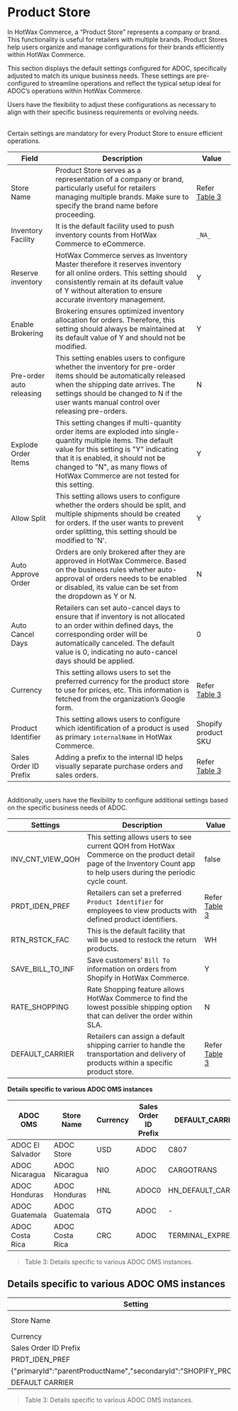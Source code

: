# Product Store 

In HotWax Commerce, a “Product Store” represents a company or brand. This functionality is useful for retailers with multiple brands. Product Stores help users organize and manage configurations for their brands efficiently within HotWax Commerce.  

This section displays the default settings configured for ADOC, specifically adjusted to match its unique business needs. These settings are pre-configured to streamline operations and reflect the typical setup ideal for ADOC’s operations within HotWax Commerce.  

Users have the flexibility to adjust these configurations as necessary to align with their specific business requirements or evolving needs.

<br>
Certain settings are mandatory for every Product Store to ensure efficient operations.

| Field                    | Description                                           | Value          |
|--------------------------|-----------------------------------------------------------------------------------------------------------------------------------------------------------------------------------------------------------------------------------------------------------------------------------|---------------------|
| Store Name               | Product Store serves as a representation of a company or brand, particularly useful for retailers managing multiple brands. Make sure to specify the brand name before proceeding.                                                                                                | Refer [Table 3](#Details-specific-to-various-ADOC-OMS-instances)         |                    
| Inventory Facility       | It is the default facility used to push inventory counts from HotWax Commerce to eCommerce.                                                                                                                                                                                       | `_NA_`              |
| Reserve inventory        | HotWax Commerce serves as Inventory Master therefore it reserves inventory for all online orders. This setting should consistently remain at its default value of Y without alteration to ensure accurate inventory management.                                                   | Y                   |
| Enable Brokering         | Brokering ensures optimized inventory allocation for orders. Therefore, this setting should always be maintained at its default value of Y and should not be modified.                                                                                                            | Y                   |
| Pre-order auto releasing | This setting enables users to configure whether the inventory for pre-order items should be automatically released when the shipping date arrives. The settings should be changed to N if the user wants manual control over releasing pre-orders.                                | N                   |
| Explode Order Items      | This setting changes if multi-quantity order items are exploded into single-quantity multiple items. The default value for this setting is "Y" indicating that it is enabled, it should not be changed to "N", as many flows of HotWax Commerce are not tested for this setting.  | Y                   |
| Allow Split              | This setting allows users to configure whether the orders should be split, and multiple shipments should be created for orders. If the user wants to prevent order splitting, this setting should be modified to 'N'.                                                             | Y                   |
| Auto Approve Order       | Orders are only brokered after they are approved in HotWax Commerce. Based on the business rules whether auto-approval of orders needs to be enabled or disabled, its value can be set from the dropdown as Y or N.                                                               | N                   |
| Auto Cancel Days         | Retailers can set auto-cancel days to ensure that if inventory is not allocated to an order within defined days, the corresponding order will be automatically canceled. The default value is 0, indicating no auto-cancel days should be applied.                                | 0                   |
| Currency                 | This setting allows users to set the preferred currency for the product store to use for prices, etc. This information is fetched from the organization’s Google form.                                                                                                            | Refer [Table 3](#Details-specific-to-various-ADOC-OMS-instances)      |
| Product Identifier       | This setting allows users to configure which identification of a product is used as primary `internalName` in HotWax Commerce.                                                                                                                                                    | Shopify product SKU |
| Sales Order ID Prefix    | Adding a prefix to the internal ID helps visually separate purchase orders and sales orders.                                                                                                                                                                                      | Refer [Table 3](#Details-specific-to-various-ADOC-OMS-instances)         |

<br>
Additionally, users have the flexibility to configure additional settings based on the specific business needs of ADOC.

| Settings          | Description                                                                                                                                                             | Value           |
|-------------------|-------------------------------------------------------------------------------------------------------------------------------------------------------------------------|-----------------|
| INV_CNT_VIEW_QOH  | This setting allows users to see current QOH from HotWax Commerce on the product detail page of the Inventory Count app to help users during the periodic cycle count.  | false           |
| PRDT_IDEN_PREF    | Retailers can set a preferred `Product Identifier` for employees to view products with defined product identifiers.                                                     | Refer [Table 3](#Details-specific-to-various-ADOC-OMS-instances)     |
| RTN_RSTCK_FAC     | This is the default facility that will be used to restock the return products.                                                                                          | WH              |
| SAVE_BILL_TO_INF  | Save customers' `Bill To` information on orders from Shopify in HotWax Commerce.                                                                                        | Y               |
| RATE_SHOPPING     | Rate Shopping feature allows HotWax Commerce to find the lowest possible shipping option that can deliver the order within SLA.                                         | N               |
| DEFAULT_CARRIER   | Retailers can assign a default shipping carrier to handle the transportation and delivery of products within a specific product store.                                  | Refer [Table 3](#Details-specific-to-various-ADOC-OMS-instances)     |

**Details specific to various ADOC OMS instances**

| ADOC OMS          | Store Name    | Currency | Sales Order ID Prefix | DEFAULT_CARRIER     | PRDT_IDEN_PREF                                             |
| ----------------- | ---------------- | -------- | --------------------- | --------------------- | ----------------------------------------------------------------- |
| ADOC El Salvador  | ADOC Store       | USD      | ADOC                  | C807                | {"primaryId":"internalName","secondaryId":"parentProductName"}  |
| ADOC Nicaragua    | ADOC Nicaragua   | NIO      | ADOC                  | CARGOTRANS          | {"primaryId":"parentProductName","secondaryId":"title"}         |
| ADOC Honduras     | ADOC Honduras    | HNL      | ADOC0                 | HN_DEFAULT_CARRIER  | {"primaryId":"parentProductName","secondaryId":"SHOPIFY_PROD_SKU"} |
| ADOC Guatemala    | ADOC Guatemala   | GTQ      | ADOC                  | -                   | {"primaryId":"internalName","secondaryId":"parentProductName"}  |
| ADOC Costa Rica   | ADOC Costa Rica  | CRC      | ADOC                  | TERMINAL_EXPRESS    | {"primaryId":"internalName","secondaryId":"title"}               |  

>Table 3: Details specific to various ADOC OMS instances.

## Details specific to various ADOC OMS instances

| Setting         | El Salvador    | Nicaragua | Honduras | Guatemala     | Costa Rica     |
| ----------------- | ---------------- | -------- | --------------------- | --------------------- | ------------------------------------------ |
| Store Name  | ADOC Store       | ADOC Nicaragua      | ADOC Honduras        | ADOC Guatemala        | ADOC Costa Rica |
| Currency    | USD   | NIO      | HNL                  | GTQ          | CRC         |
| Sales Order ID Prefix | ADOC | ADOC | ADOC0 | ADOC | ADOC | 
| PRDT_IDEN_PREF | {"primaryId":"internalName","secondaryId":"parentProductName"}  | {"primaryId":"parentProductName","secondaryId":"title"}         |
 {"primaryId":"parentProductName","secondaryId":"SHOPIFY_PROD_SKU"} | {"primaryId":"internalName","secondaryId":"parentProductName"}  | {"primaryId":"internalName","secondaryId":"title"} | 
 | DEFAULT CARRIER | C807 | CARGOTRANS | HN_DEFAULT_CARRIER | - | TERMINAL_EXPRESS | 
>Table 3: Details specific to various ADOC OMS instances.

